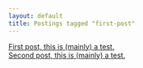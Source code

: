```yaml
---
layout: default
title: Postings tagged "first-post"
---
```

[First post, this is (mainly) a test.](http://janesconference.github.com/KievII/2011/02/first-test-post)<br />
[Second post, this is (mainly) a test.](http://janesconference.github.com/KievII/2011/02/second-test-post)<br />
